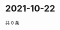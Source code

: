 # 2021-10-22

共 0 条

<!-- BEGIN -->
<!-- 最后更新时间 Fri Oct 22 2021 03:12:17 GMT+0800 (China Standard Time) -->

<!-- END -->
